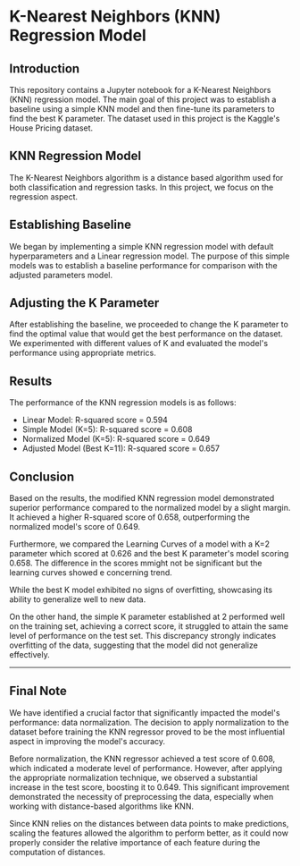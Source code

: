 # K-Nearest Neighbors (KNN) Regression Model

## Introduction
This repository contains a Jupyter notebook for a K-Nearest Neighbors (KNN) regression model. The main goal of this project was to establish a baseline using a simple KNN model and then fine-tune its parameters to find the best K parameter. The dataset used in this project is the Kaggle's House Pricing dataset. 


## KNN Regression Model
The K-Nearest Neighbors algorithm is a distance based algorithm used for both classification and regression tasks. In this project, we focus on the regression aspect.

## Establishing Baseline
We began by implementing a simple KNN regression model with default hyperparameters and a Linear regression model. The purpose of this simple models was to establish a baseline performance for comparison with the adjusted parameters model.

## Adjusting the K Parameter
After establishing the baseline, we proceeded to change the K parameter to find the optimal value that would get the best performance on the dataset. We experimented with different values of K and evaluated the model's performance using appropriate metrics.

## Results
The performance of the KNN regression models is as follows:

- Linear Model: R-squared score = 0.594
- Simple Model (K=5): R-squared score = 0.608
- Normalized Model (K=5): R-squared score = 0.649
- Adjusted Model (Best K=11): R-squared score = 0.657


  

## Conclusion
Based on the results, the modified KNN regression model demonstrated superior performance compared to the normalized model by a slight margin. It achieved a higher R-squared score of 0.658, outperforming the normalized model's score of 0.649. 

Furthermore, we compared the Learning Curves of a model with a K=2 parameter which scored at 0.626 and the best K parameter's model scoring 0.658. 
The difference in the scores mmight not be significant but the learning curves showed e concerning trend. 

While the best K model exhibited no signs of overfitting, showcasing its ability to generalize well to new data.

On the other hand, the simple K parameter established at 2 performed well on the training set, achieving a correct score, it struggled to attain the same level of performance on the test set. This discrepancy strongly indicates overfitting of the data, suggesting that the model did not generalize effectively.

---

## Final Note

We have identified a crucial factor that significantly impacted the model's performance: data normalization. The decision to apply normalization to the dataset before training the KNN regressor proved to be the most influential aspect in improving the model's accuracy.

Before normalization, the KNN regressor achieved a test score of 0.608, which indicated a moderate level of performance. However, after applying the appropriate normalization technique, we observed a substantial increase in the test score, boosting it to 0.649. This significant improvement demonstrated the necessity of preprocessing the data, especially when working with distance-based algorithms like KNN.

Since KNN relies on the distances between data points to make predictions, scaling the features allowed the algorithm to perform better, as it could now properly consider the relative importance of each feature during the computation of distances.


